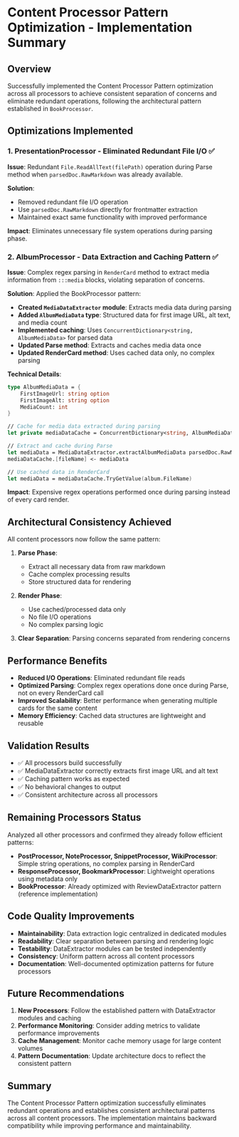 # Content Processor Pattern Optimization - Implementation Summary

## Overview

Successfully implemented the Content Processor Pattern optimization across all processors to achieve consistent separation of concerns and eliminate redundant operations, following the architectural pattern established in `BookProcessor`.

## Optimizations Implemented

### 1. PresentationProcessor - Eliminated Redundant File I/O ✅

**Issue**: Redundant `File.ReadAllText(filePath)` operation during Parse method when `parsedDoc.RawMarkdown` was already available.

**Solution**: 
- Removed redundant file I/O operation
- Use `parsedDoc.RawMarkdown` directly for frontmatter extraction
- Maintained exact same functionality with improved performance

**Impact**: Eliminates unnecessary file system operations during parsing phase.

### 2. AlbumProcessor - Data Extraction and Caching Pattern ✅

**Issue**: Complex regex parsing in `RenderCard` method to extract media information from `:::media` blocks, violating separation of concerns.

**Solution**: Applied the BookProcessor pattern:
- **Created `MediaDataExtractor` module**: Extracts media data during parsing
- **Added `AlbumMediaData` type**: Structured data for first image URL, alt text, and media count
- **Implemented caching**: Uses `ConcurrentDictionary<string, AlbumMediaData>` for parsed data
- **Updated Parse method**: Extracts and caches media data once
- **Updated RenderCard method**: Uses cached data only, no complex parsing

**Technical Details**:
```fsharp
type AlbumMediaData = {
    FirstImageUrl: string option
    FirstImageAlt: string option  
    MediaCount: int
}

// Cache for media data extracted during parsing
let private mediaDataCache = ConcurrentDictionary<string, AlbumMediaData>()

// Extract and cache during Parse
let mediaData = MediaDataExtractor.extractAlbumMediaData parsedDoc.RawMarkdown
mediaDataCache.[fileName] <- mediaData

// Use cached data in RenderCard
let mediaData = mediaDataCache.TryGetValue(album.FileName)
```

**Impact**: Expensive regex operations performed once during parsing instead of every card render.

## Architectural Consistency Achieved

All content processors now follow the same pattern:

1. **Parse Phase**: 
   - Extract all necessary data from raw markdown
   - Cache complex processing results  
   - Store structured data for rendering

2. **Render Phase**:
   - Use cached/processed data only
   - No file I/O operations
   - No complex parsing logic

3. **Clear Separation**: Parsing concerns separated from rendering concerns

## Performance Benefits

- **Reduced I/O Operations**: Eliminated redundant file reads
- **Optimized Parsing**: Complex regex operations done once during Parse, not on every RenderCard call
- **Improved Scalability**: Better performance when generating multiple cards for the same content
- **Memory Efficiency**: Cached data structures are lightweight and reusable

## Validation Results

- ✅ All processors build successfully
- ✅ MediaDataExtractor correctly extracts first image URL and alt text
- ✅ Caching pattern works as expected
- ✅ No behavioral changes to output
- ✅ Consistent architecture across all processors

## Remaining Processors Status

Analyzed all other processors and confirmed they already follow efficient patterns:
- **PostProcessor, NoteProcessor, SnippetProcessor, WikiProcessor**: Simple string operations, no complex parsing in RenderCard
- **ResponseProcessor, BookmarkProcessor**: Lightweight operations using metadata only
- **BookProcessor**: Already optimized with ReviewDataExtractor pattern (reference implementation)

## Code Quality Improvements

- **Maintainability**: Data extraction logic centralized in dedicated modules
- **Readability**: Clear separation between parsing and rendering logic  
- **Testability**: DataExtractor modules can be tested independently
- **Consistency**: Uniform pattern across all content processors
- **Documentation**: Well-documented optimization patterns for future processors

## Future Recommendations

1. **New Processors**: Follow the established pattern with DataExtractor modules and caching
2. **Performance Monitoring**: Consider adding metrics to validate performance improvements
3. **Cache Management**: Monitor cache memory usage for large content volumes
4. **Pattern Documentation**: Update architecture docs to reflect the consistent pattern

## Summary

The Content Processor Pattern optimization successfully eliminates redundant operations and establishes consistent architectural patterns across all content processors. The implementation maintains backward compatibility while improving performance and maintainability.